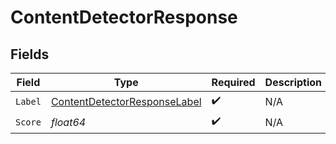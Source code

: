 # ContentDetectorResponse


## Fields

| Field                                                                               | Type                                                                                | Required                                                                            | Description                                                                         |
| ----------------------------------------------------------------------------------- | ----------------------------------------------------------------------------------- | ----------------------------------------------------------------------------------- | ----------------------------------------------------------------------------------- |
| `Label`                                                                             | [ContentDetectorResponseLabel](../../models/shared/contentdetectorresponselabel.md) | :heavy_check_mark:                                                                  | N/A                                                                                 |
| `Score`                                                                             | *float64*                                                                           | :heavy_check_mark:                                                                  | N/A                                                                                 |
